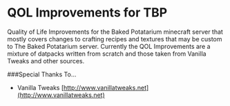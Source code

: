 # QOL Improvements for TBP
 Quality of Life Improvements for the Baked Potatarium minecraft server that mostly covers changes to crafting recipes and textures that may be custom to The Baked Potatarium server. Currently the QOL Improvements are a mixture of datpacks written from scratch and those taken from Vanilla Tweaks and other sources.

 ###Special Thanks To...
 - Vanilla Tweaks [http://www.vanillatweaks.net](http://www.vanillatweaks.net)
